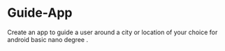 # Guide-App
Create an app to guide a user around a city or location of your choice for android basic nano degree .
